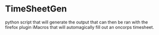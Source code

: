 # TimeSheetGen
python script that will generate the output that can then be ran with the firefox plugin iMacros that will automagically fill out an oncorps timesheet. 
